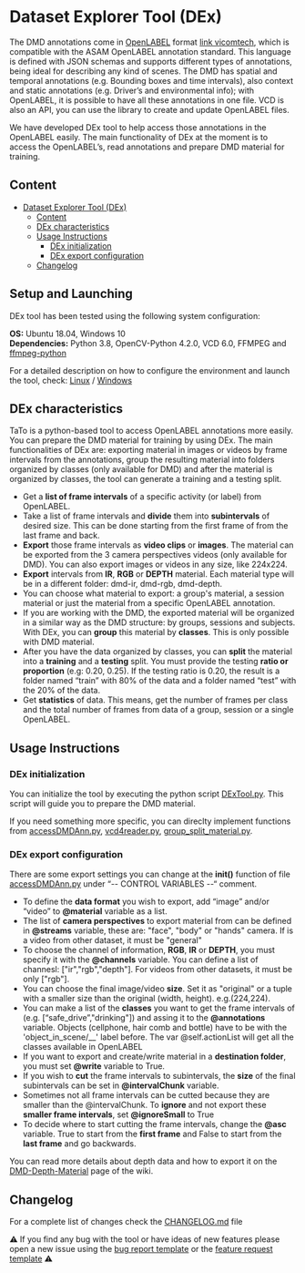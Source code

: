 # Dataset Explorer Tool (DEx)
The DMD annotations come in [OpenLABEL](https://www.asam.net/standards/detail/openlabel/) format [link vicomtech](https://vcd.vicomtech.org/), which is compatible with the ASAM OpenLABEL annotation standard.
This language is defined with JSON schemas and supports different types of annotations, being ideal for describing any kind of scenes.
The DMD has spatial and temporal annotations (e.g. Bounding boxes and time intervals), also context and static annotations (e.g. Driver’s and environmental info); with OpenLABEL, it is possible to have all these annotations in one file. VCD is also an API, you can use the library to create and update OpenLABEL files.

We have developed DEx tool to help access those annotations in the OpenLABEL easily. The main functionality of DEx at the moment is to access the OpenLABEL’s, read annotations and prepare DMD material for training.

## Content
- [Dataset Explorer Tool (DEx)](#dataset-explorer-tool-dex)
  - [Content](#content)
  - [DEx characteristics](#dex-characteristics)
  - [Usage Instructions](#usage-instructions)
    - [DEx initialization](#dex-initialization)
    - [DEx export configuration](#dex-export-configuration)
  - [Changelog](#changelog)

## Setup and Launching
DEx tool has been tested using the following system configuration:

**OS:**           Ubuntu 18.04, Windows 10 <br>
**Dependencies:** Python 3.8, OpenCV-Python 4.2.0, VCD 6.0, FFMPEG and [ffmpeg-python](https://github.com/kkroening/ffmpeg-python)                     

For a detailed description on how to configure the environment and launch the tool, check: [Linux](../docs/setup_linux.md) / [Windows](../docs/setup_windows.md)

## DEx characteristics
TaTo is a python-based tool to access OpenLABEL annotations more easily. You can prepare the DMD material for training by using DEx. The main functionalities of DEx are: exporting material in images or videos by frame intervals from the annotations, group the resulting material into folders organized by classes (only available for DMD) and after the material is organized by classes, the tool can generate a training and a testing split.

- Get a **list of frame intervals** of a specific activity (or label) from OpenLABEL.
- Take a list of frame intervals and **divide** them into **subintervals** of desired size. This can be done starting from the first frame of from the last frame and back.
- **Export** those frame intervals as **video clips** or **images**. The material can be exported from the 3 camera perspectives videos (only available for DMD). You can also export images or videos in any size, like 224x224.
- **Export** intervals from **IR**, **RGB** or **DEPTH** material. Each material type will be in a different folder: dmd-ir, dmd-rgb, dmd-depth. 
- You can choose what material to export: a group's material, a session material or just the material from a specific OpenLABEL annotation.
- If you are working with the DMD, the exported material will be organized in a similar way as the DMD structure: by groups, sessions and subjects. With DEx, you can **group** this material by **classes**. This is only possible with DMD material.
- After you have the data organized by classes, you can **split** the material into a **training** and a **testing** split. You must provide the testing **ratio or proportion** (e.g: 0.20, 0.25). If the testing ratio is 0.20, the result is a folder named “train” with 80% of the data and a folder named “test” with the 20% of the data.
- Get **statistics** of data. This means, get the number of frames per class and the total number of frames from data of a group, session or a single OpenLABEL.

## Usage Instructions
### DEx initialization 
You can initialize the tool by executing the python script [DExTool.py](./DExTool.py). This script will guide you to prepare the DMD material. 

If you need something more specific, you can direclty implement functions from [accessDMDAnn.py](./accessDMDAnn.py), [vcd4reader.py](./vcd4reader.py), [group_split_material.py](./group_split_material.py).

### DEx export configuration
There are some export settings you can change at the __init()__ function of file [accessDMDAnn.py](./accessDMDAnn.py) under “-- CONTROL VARIABLES --“ comment.
- To define the **data format** you wish to export, add “image” and/or “video” to **@material** variable as a list.
- The list of **camera perspectives** to export material from can be defined in **@streams** variable, these are: "face", "body" or "hands" camera. If is a video from other dataset, it must be "general"
- To choose the channel of information, **RGB**, **IR** or **DEPTH**, you must specify it with the **@channels** variable. You can define a list of channesl: ["ir","rgb","depth"]. For videos from other datasets, it must be only ["rgb"].
- You can choose the final image/video **size**. Set it as "original" or a tuple with a smaller size than the original (width, height). e.g.(224,224).
- You can make a list of the **classes** you want to get the frame intervals of (e.g. [“safe_drive”,"drinking"]) and assing it to the **@annotations** variable. Objects (cellphone, hair comb and bottle) have to be with the 'object_in_scene/__' label before. The var @self.actionList will get all the classes available in OpenLABEL
- If you want to export and create/write material in a **destination folder**, you must set **@write** variable to True.
- If you wish to **cut** the frame intervals to subintervals, the **size** of the final subintervals can be set in **@intervalChunk** variable. 
- Sometimes not all frame intervals can be cutted because they are smaller than the @intervalChunk. To **ignore** and not export these **smaller frame intervals**, set **@ignoreSmall** to True
- To decide where to start cutting the frame intervals, change the **@asc** variable. True to start from the **first frame** and False to start from the **last frame** and go backwards.

You can read more details about depth data and how to export it on the [DMD-Depth-Material](https://github.com/Vicomtech/DMD-Driver-Monitoring-Dataset/wiki/DMD-Depth-Material) page of the wiki.

## Changelog
For a complete list of changes check the [CHANGELOG.md](../CHANGELOG.md) file

:warning: If you find any bug with the tool or have ideas of new features please open a new issue using the [bug report template](../docs/issue_bug_template.md) or the [feature request template](../docs/issue_feature_template.md) :warning:
